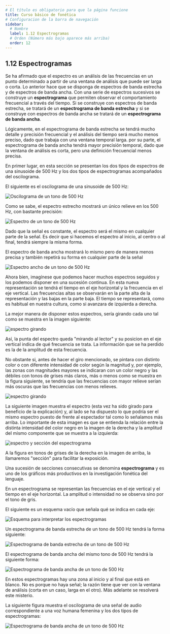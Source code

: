 ```yaml
---
# El título es obligatorio para que la página funcione
title: Curso básico de fonética
# Configuracion de la barra de navegación
sidebar:
  # Nombre
  label: 1.12 Espectrogramas
  # Orden (Número más bajo aparece más arriba)
  order: 12
---
```

## 1.12 Espectrogramas

Se ha afirmado que el espectro es un análisis de las frecuencias en un punto determinado a partir de una ventana de análisis que puede ser larga o corta. Lo anterior hace que se disponga de espectros de banda estrecha y de espectros de banda ancha.
Con una serie de espectros sucesivos se construye un **espectrograma** que permiten observar el comportamiento frecuencial a través del tiempo. Si se construye con espectros de banda estrecha, se tratará de un **espectrograma de banda estrecha** y si se construye con espectros de banda ancha se tratará de un **espectrograma de banda ancha**.

Lógicamente, en el espectrograma de banda estrecha se tendrá mucho detalle y precisión frecuencial y el análisis del tiempo será mucho menos preciso, dado que trabaja con una ventana temporal larga. por su parte, el espectrograma de banda ancha tendrá mayor precisión temporal, dado que la ventana de análisis es corta, pero una definición frecuencial menos precisa.

En primer lugar, en esta sección se presentan los dos tipos de espectros de una sinusoide de 500 Hz y los dos tipos de espectrogramas acompañados del oscilograma.

El siguiente es el oscilograma de una sinusoide de 500 Hz:

![Oscilograma de un tono de 500 Hz](/imagenes/tono_500.png)

Como se sabe, el espectro estrecho mostrará un único relieve en los 500 Hz, con bastante precisión:

![Espectro de un tono de 500 Hz](/imagenes/espectro_estrecho_tono500.png)

Dado que la señal es constante, el espectro será el mismo en cualquier parte de la señal. Es decir que si hacemos el espectro al inicio, al centro o al final, tendrá siempre la misma forma.

El espectro de banda ancha mostrará lo mismo pero de manera menos precisa y también repetirá su forma en cualquier parte de la señal

![Espectro ancho de un tono de 500 Hz](/imagenes/espectro_ancho_tono500.png)


Ahora bien, imagínese que podemos hacer muchos espectros seguidos y los podemos disponer en una sucesión continua. En esta nueva representación se tendrá el tiempo en el eje horizontal y la frecuencia en el eje vertical. Las frecuencias altas se observarán en la parte alta de la representación y las bajas en la parte baja. El tiempo se representará, como es habitual en nuestra cultura, como si avanzara de izquierda a derecha.

La mejor manera de disponer estos espectros, sería girando cada uno tal como se muestra en la imagen siguiente:

![espectro girando](/imagenes/espectro_500_Hz_girando.png)

Así, la punta del espectro queda "mirando al lector" y su posicion en el eje vertical indica de qué frecuencia se trata. La información que se ha perdido es la de la amplitud de esta frecuencia.

No obstante si, antes de hacer el giro mencionado, se pintara con distinto color o con diferente intensidad de color según la magnitud y, por ejemplo, las zonas con magnitudes mayores se indicaran con un color negro y las débiles con tonos de grises más claros, más o menos como se muestra en la figura siguiente, se tendría que las frecuencias con mayor relieve serían más oscuras que las frecuencias con menos relieves.

![espectro girando](/imagenes/espectro_estrecho_tono500_a_negro.png)

La siguiente imagen muestra el espectro (esta vez ha sido girado para beneficio de la explicación) y, al lado se ha dispuesto lo que podría ser el mismo espectro puesto de frente al espectador tal como lo señalamos más arriba. Lo importante de esta imagen es que se entienda la relación entre la distinta intensidad del color negro en la imagen de la derecha y la amplitud del mismo componente que se muestra a la izquierda:

![espectro y sección del espectrograma](/imagenes/espectro_y_espectro_segmentado_volteado.png)

A la figura en tonos de grises de la derecha en la imagen de arriba, la llamaremos "sección" para facilitar la exposición.

Una sucesión de secciones consecutivas se denomina **espectrograma** y es uno de los gráficos más productivos en la investigación fonética del lenguaje.  

En un espectrograma se representan las frecuencias en el eje vertical y el tiempo en el eje horizontal. La amplitud o intensidad no se observa sino por el tono de gris.

El siguiente es un esquema vacío que señala qué se indica en cada eje:

![Esquema para interpretar los espectrogramas](/imagenes/esquema_espectrograma_vacio.png)

Un espectrograma de banda estrecha de un tono de 500 Hz tendrá la forma siguiente:

![Espectrograma de banda estrecha de un tono de 500 Hz](/imagenes/espectrograma_estrecho_tono500.png)

El espectrograma de banda ancha del mismo tono de 500 Hz tendrá la siguiente forma:

![Espectrograma de banda ancha de un tono de 500 Hz](/imagenes/espectrograma_ancho_tono500.png)

En estos espectrogramas hay una zona al inicio y al final que está en blanco. No es porque no haya señal; la razón tiene que ver con la ventana de análisis (corta en un caso, larga en el otro). Más adelante se resolverá este misterio.

La siguiente figura muestra el oscilograma de una señal de audio correspondiente a una voz humana femenina y los dos tipos de espectrogramas:

![Espectrograma de banda ancha de un tono de 500 Hz](/imagenes/ambos_espectrogramas_ejemplo.png)

